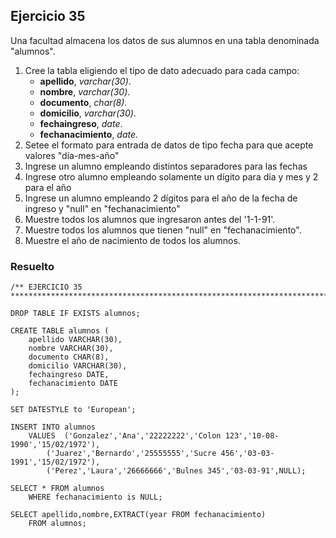 ## Ejercicio 35

Una facultad almacena los datos de sus alumnos en una tabla denominada "alumnos".

1. Cree la tabla eligiendo el tipo de dato adecuado para cada campo:
	* **apellido**, *varchar(30)*.
	* **nombre**, *varchar(30)*.
	* **documento**, *char(8)*.
	* **domicilio**, *varchar(30)*.
	* **fechaingreso**, *date*.
	* **fechanacimiento**, *date*.
2. Setee el formato para entrada de datos de tipo fecha para que acepte valores "día-mes-año"
3. Ingrese un alumno empleando distintos separadores para las fechas
4. Ingrese otro alumno empleando solamente un dígito para día y mes y 2 para el año
5. Ingrese un alumno empleando 2 dígitos para el año de la fecha de ingreso y "null" en "fechanacimiento"
6. Muestre todos los alumnos que ingresaron antes del '1-1-91'.
7. Muestre todos los alumnos que tienen "null" en "fechanacimiento".
8. Muestre el año de nacimiento de todos los alumnos.


### Resuelto	
``` 			
/** EJERCICIO 35
******************************************************************************/

DROP TABLE IF EXISTS alumnos;

CREATE TABLE alumnos (
	apellido VARCHAR(30),
	nombre VARCHAR(30),
	documento CHAR(8),
	domicilio VARCHAR(30),
	fechaingreso DATE,
	fechanacimiento DATE
);

SET DATESTYLE to 'European';

INSERT INTO alumnos 
	VALUES	('Gonzalez','Ana','22222222','Colon 123','10-08-1990','15/02/1972'),
		('Juarez','Bernardo','25555555','Sucre 456','03-03-1991','15/02/1972'),
		('Perez','Laura','26666666','Bulnes 345','03-03-91',NULL);
		
SELECT * FROM alumnos 
	WHERE fechanacimiento is NULL;

SELECT apellido,nombre,EXTRACT(year FROM fechanacimiento) 
	FROM alumnos;


``` 			
